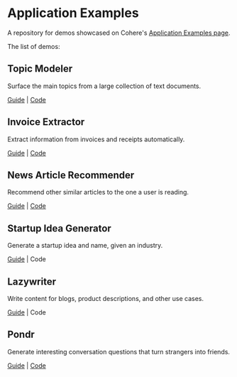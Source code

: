 # Application Examples
A repository for demos showcased on Cohere's [Application Examples page](https://docs.cohere.ai/page/application-examples).

The list of demos:

## Topic Modeler
Surface the main topics from a large collection of text documents.

[Guide](https://docs.cohere.ai/page/topic-modeling) | [Code](https://github.com/cohere-ai/examples/tree/main/topic-modeling)


## Invoice Extractor
Extract information from invoices and receipts automatically.

[Guide](https://docs.cohere.ai/page/invoice-extractor) | [Code](https://github.com/cohere-ai/examples/tree/main/invoice-extractor)

## News Article Recommender
Recommend other similar articles to the one a user is reading.

[Guide](https://docs.cohere.ai/page/news-article-recommender) | [Code](https://github.com/cohere-ai/examples/tree/main/article-recommender)


## Startup Idea Generator
Generate a startup idea and name, given an industry.

[Guide](https://docs.cohere.ai/page/startup-idea-generator) | Code

## Lazywriter
Write content for blogs, product descriptions, and other use cases.

[Guide](https://docs.cohere.ai/page/invoice-extractor) | Code

## Pondr
Generate interesting conversation questions that turn strangers into friends.

[Guide](https://docs.cohere.ai/page/pondr) | [Code](https://github.com/cohere-ai/examples/tree/main/pondr)